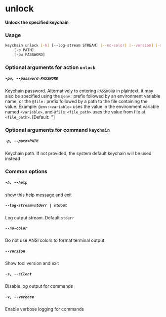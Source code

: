 
unlock
======


**Unlock the specified keychain**
### Usage
```bash
keychain unlock [-h] [--log-stream STREAM] [--no-color] [--version] [-s] [-v]
    [-p PATH]
    [-pw PASSWORD]
```
### Optional arguments for action `unlock`

##### `-pw, --password=PASSWORD`


Keychain password. Alternatively to entering `PASSWORD` in plaintext, it may also be specified using the `@env:` prefix followed by an environment variable name, or the `@file:` prefix followed by a path to the file containing the value. Example: `@env:<variable>` uses the value in the environment variable named `<variable>`, and `@file:<file_path>` uses the value from file at `<file_path>`. [Default: '']
### Optional arguments for command `keychain`

##### `-p, --path=PATH`


Keychain path. If not provided, the system default keychain will be used instead
### Common options

##### `-h, --help`


show this help message and exit
##### `--log-stream=stderr | stdout`


Log output stream. Default `stderr`
##### `--no-color`


Do not use ANSI colors to format terminal output
##### `--version`


Show tool version and exit
##### `-s, --silent`


Disable log output for commands
##### `-v, --verbose`


Enable verbose logging for commands